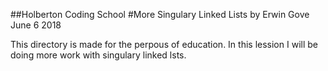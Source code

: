 ##Holberton Coding School
#More Singulary Linked Lists
by Erwin Gove
June 6 2018

This directory is made for the perpous of education.
In this lession I will be doing more work with singulary
linked lsts.